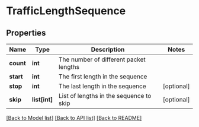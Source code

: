 # TrafficLengthSequence

## Properties
Name | Type | Description | Notes
------------ | ------------- | ------------- | -------------
**count** | **int** | The number of different packet lengths | 
**start** | **int** | The first length in the sequence | 
**stop** | **int** | The last length in the sequence | [optional] 
**skip** | **list[int]** | List of lengths in the sequence to skip | [optional] 

[[Back to Model list]](../README.md#documentation-for-models) [[Back to API list]](../README.md#documentation-for-api-endpoints) [[Back to README]](../README.md)


